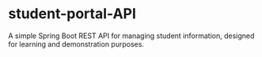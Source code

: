 # student-portal-API
A simple Spring Boot REST API for managing student information, designed for learning and demonstration purposes.
